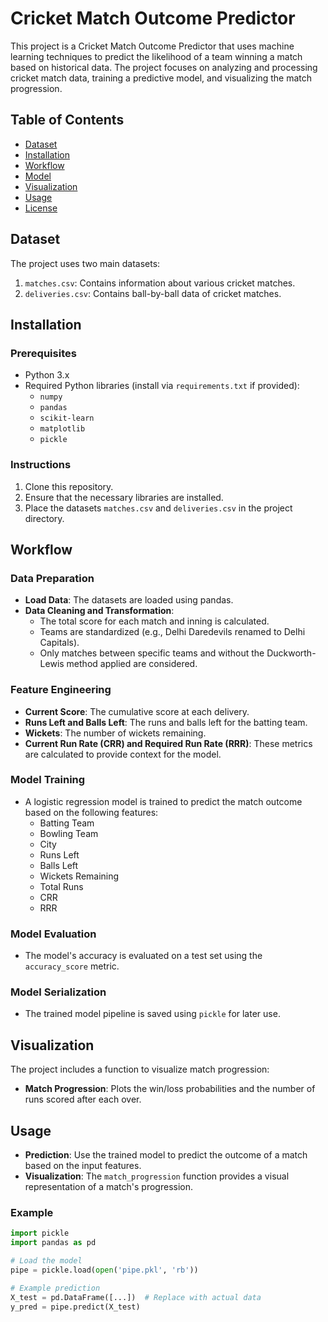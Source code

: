 # Cricket Match Outcome Predictor

This project is a Cricket Match Outcome Predictor that uses machine learning techniques to predict the likelihood of a team winning a match based on historical data. The project focuses on analyzing and processing cricket match data, training a predictive model, and visualizing the match progression.

## Table of Contents
- [Dataset](#dataset)
- [Installation](#installation)
- [Workflow](#workflow)
- [Model](#model)
- [Visualization](#visualization)
- [Usage](#usage)
- [License](#license)

## Dataset
The project uses two main datasets:
1. `matches.csv`: Contains information about various cricket matches.
2. `deliveries.csv`: Contains ball-by-ball data of cricket matches.

## Installation

### Prerequisites
- Python 3.x
- Required Python libraries (install via `requirements.txt` if provided):
  - `numpy`
  - `pandas`
  - `scikit-learn`
  - `matplotlib`
  - `pickle`

### Instructions
1. Clone this repository.
2. Ensure that the necessary libraries are installed.
3. Place the datasets `matches.csv` and `deliveries.csv` in the project directory.

## Workflow

### Data Preparation
- **Load Data**: The datasets are loaded using pandas.
- **Data Cleaning and Transformation**: 
  - The total score for each match and inning is calculated.
  - Teams are standardized (e.g., Delhi Daredevils renamed to Delhi Capitals).
  - Only matches between specific teams and without the Duckworth-Lewis method applied are considered.

### Feature Engineering
- **Current Score**: The cumulative score at each delivery.
- **Runs Left and Balls Left**: The runs and balls left for the batting team.
- **Wickets**: The number of wickets remaining.
- **Current Run Rate (CRR) and Required Run Rate (RRR)**: These metrics are calculated to provide context for the model.

### Model Training
- A logistic regression model is trained to predict the match outcome based on the following features:
  - Batting Team
  - Bowling Team
  - City
  - Runs Left
  - Balls Left
  - Wickets Remaining
  - Total Runs
  - CRR
  - RRR

### Model Evaluation
- The model's accuracy is evaluated on a test set using the `accuracy_score` metric.

### Model Serialization
- The trained model pipeline is saved using `pickle` for later use.

## Visualization
The project includes a function to visualize match progression:
- **Match Progression**: Plots the win/loss probabilities and the number of runs scored after each over.

## Usage
- **Prediction**: Use the trained model to predict the outcome of a match based on the input features.
- **Visualization**: The `match_progression` function provides a visual representation of a match's progression.

### Example
```python
import pickle
import pandas as pd

# Load the model
pipe = pickle.load(open('pipe.pkl', 'rb'))

# Example prediction
X_test = pd.DataFrame([...])  # Replace with actual data
y_pred = pipe.predict(X_test)
